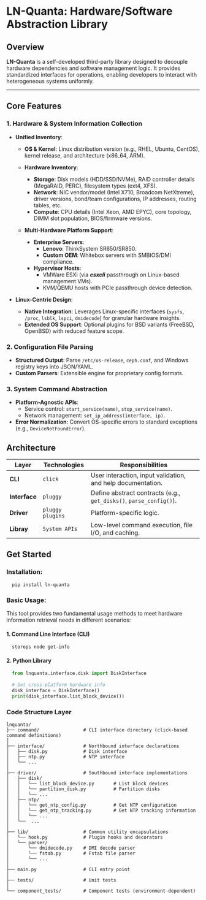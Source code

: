 # **LN-Quanta: Hardware/Software Abstraction Library**

## **Overview**
**LN-Quanta** is a self-developed third-party library designed to decouple hardware dependencies and software 
management logic. It provides standardized interfaces for operations, enabling developers to interact with 
heterogeneous systems uniformly.

---

## **Core Features**

### 1. **Hardware & System Information Collection**  
- **Unified Inventory**:  
  - **OS & Kernel**: Linux distribution version (e.g., RHEL, Ubuntu, CentOS), kernel release, and architecture (x86_64, ARM).
  - **Hardware Inventory**:  
    - **Storage**: Disk models (HDD/SSD/NVMe), RAID controller details (MegaRAID, PERC), filesystem types (ext4, XFS).  
    - **Network**: NIC vendor/model (Intel X710, Broadcom NetXtreme), driver versions, bond/team configurations, IP addresses, routing tables, etc.  
    - **Compute**: CPU details (Intel Xeon, AMD EPYC), core topology, DIMM slot population, BIOS/firmware versions.

  - **Multi-Hardware Platform Support**:  
    - **Enterprise Servers**:
      - **Lenovo**: ThinkSystem SR650/SR850.
      - **Custom OEM**: Whitebox servers with SMBIOS/DMI compliance.
    - **Hypervisor Hosts**:
      - VMWare ESXi (via ***esxcli*** passthrough on Linux-based management VMs).
      - KVM/QEMU hosts with PCIe passthrough device detection.

- **Linux-Centric Design**:  
  - **Native Integration**: Leverages Linux-specific interfaces (`sysfs`, `/proc`, `lsblk`, `lspci`, `dmidecode`) for granular hardware insights.  
  - **Extended OS Support**: Optional plugins for BSD variants (FreeBSD, OpenBSD) with reduced feature scope.  

### 2. **Configuration File Parsing**
- **Structured Output**: Parse `/etc/os-release`, `ceph.conf`, and Windows registry keys into JSON/YAML.
- **Custom Parsers**: Extensible engine for proprietary config formats.

### 3. **System Command Abstraction**
- **Platform-Agnostic APIs**:
  - Service control: `start_service(name)`, `stop_service(name)`.
  - Network management: `set_ip_address(interface, ip)`.
- **Error Normalization**: Convert OS-specific errors to standard exceptions (e.g., `DeviceNotFoundError`).

## **Architecture**

| **Layer**     | **Technologies** | **Responsibilities**                                               |
|---------------|------------------|--------------------------------------------------------------------|
| **CLI**       | `click`          | User interaction, input validation, and help documentation.        |
| **Interface** | `pluggy`         | Define abstract contracts (e.g., `get_disks()`, `parse_config()`). |
| **Driver**    | `pluggy plugins` | Platform-specific logic.                                           |
| **Libray**    | `System APIs`    | Low-level command execution, file I/O, and caching.                |

## **Get Started**

### **Installation**:

```shell
  pip install ln-quanta
```

### **Basic Usage**:

This tool provides two fundamental usage methods to meet hardware information retrieval needs in different scenarios:

#### 1. Command Line Interface (CLI)
```shell
  storops node get-info
```

#### 2. Python Library
```python
  from lnquanta.interface.disk import DiskInterface
  
  # Get cross-platform hardware info
  disk_interface = DiskInterface()
  print(disk_interface.list_block_device())
```

### **Code Structure Layer**
```
lnquanta/
├── command/                # CLI interface directory (click-based command definitions)
│
├── interface/              # Northbound interface declarations
│   ├── disk.py             # Disk interface
│   ├── ntp.py              # NTP interface
│   └── ...        
│  
├── driver/                 # Southbound interface implementations
│   ├── disk/               
│   │   └── list_block_device.py       # List block devices
│   │   └── partition_disk.py          # Partition disks
│   │   └── ...       
│   ├── ntp/               
│   │   └── get_ntp_config.py          # Get NTP configuration
│   │   └── get_ntp_tracking.py        # Get NTP tracking information
│   │   └── ...             
│   └──  ... 
│
├── lib/                    # Common utility encapsulations
│   └── hook.py             # Plugin hooks and decorators
│   └── parser/
│       └── dmidecode.py    # DMI decode parser
│       └── fstab.py        # Fstab file parser
│       └── ...   
│
├── main.py                 # CLI entry point
│
├── tests/                  # Unit tests
│
└── component_tests/        # Component tests (environment-dependent)
```